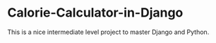 # Calorie-Calculator-in-Django
This is a nice intermediate level project to master Django and Python.
